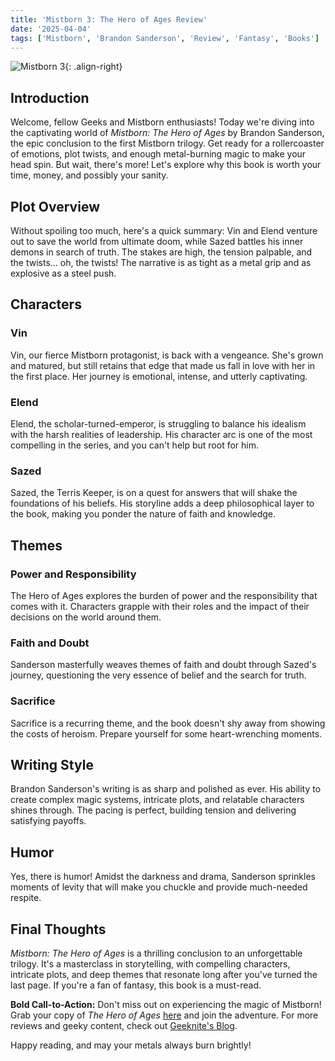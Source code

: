 ```yaml
---
title: 'Mistborn 3: The Hero of Ages Review'
date: '2025-04-04'
tags: ['Mistborn', 'Brandon Sanderson', 'Review', 'Fantasy', 'Books']
---
```


![Mistborn 3](https://example.com/mistborn3.jpg){: .align-right}

## Introduction

Welcome, fellow Geeks and Mistborn enthusiasts! Today we're diving into the captivating world of *Mistborn: The Hero of Ages* by Brandon Sanderson, the epic conclusion to the first Mistborn trilogy. Get ready for a rollercoaster of emotions, plot twists, and enough metal-burning magic to make your head spin. But wait, there's more! Let's explore why this book is worth your time, money, and possibly your sanity.

## Plot Overview

Without spoiling too much, here's a quick summary: Vin and Elend venture out to save the world from ultimate doom, while Sazed battles his inner demons in search of truth. The stakes are high, the tension palpable, and the twists... oh, the twists! The narrative is as tight as a metal grip and as explosive as a steel push.

## Characters

### Vin

Vin, our fierce Mistborn protagonist, is back with a vengeance. She's grown and matured, but still retains that edge that made us fall in love with her in the first place. Her journey is emotional, intense, and utterly captivating.

### Elend

Elend, the scholar-turned-emperor, is struggling to balance his idealism with the harsh realities of leadership. His character arc is one of the most compelling in the series, and you can't help but root for him.

### Sazed

Sazed, the Terris Keeper, is on a quest for answers that will shake the foundations of his beliefs. His storyline adds a deep philosophical layer to the book, making you ponder the nature of faith and knowledge.

## Themes

### Power and Responsibility

The Hero of Ages explores the burden of power and the responsibility that comes with it. Characters grapple with their roles and the impact of their decisions on the world around them.

### Faith and Doubt

Sanderson masterfully weaves themes of faith and doubt through Sazed's journey, questioning the very essence of belief and the search for truth.

### Sacrifice

Sacrifice is a recurring theme, and the book doesn't shy away from showing the costs of heroism. Prepare yourself for some heart-wrenching moments.

## Writing Style

Brandon Sanderson's writing is as sharp and polished as ever. His ability to create complex magic systems, intricate plots, and relatable characters shines through. The pacing is perfect, building tension and delivering satisfying payoffs.

## Humor

Yes, there is humor! Amidst the darkness and drama, Sanderson sprinkles moments of levity that will make you chuckle and provide much-needed respite.

## Final Thoughts

*Mistborn: The Hero of Ages* is a thrilling conclusion to an unforgettable trilogy. It's a masterclass in storytelling, with compelling characters, intricate plots, and deep themes that resonate long after you've turned the last page. If you're a fan of fantasy, this book is a must-read.

**Bold Call-to-Action:** Don't miss out on experiencing the magic of Mistborn! Grab your copy of *The Hero of Ages* [here](https://www.amazon.com/Mistborn-Hero-Ages-Brandon-Sanderson/dp/0765356147) and join the adventure. For more reviews and geeky content, check out [Geeknite's Blog](https://www.geeknite.com/blog).

Happy reading, and may your metals always burn brightly!
